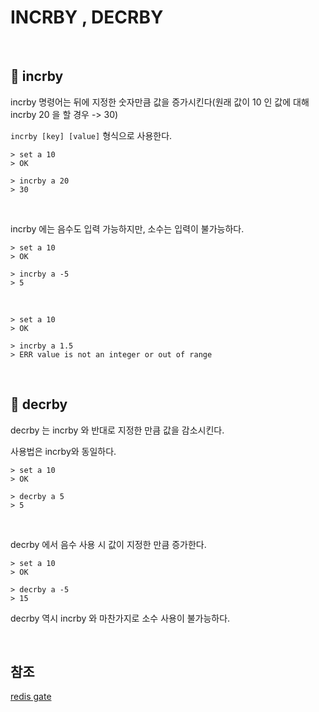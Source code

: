 # INCRBY , DECRBY

<br>

## 📒 incrby

incrby 명령어는 뒤에 지정한 숫자만큼 값을 증가시킨다(원래 값이 10 인 값에 대해 incrby 20 을 할 경우 -> 30)

`incrby [key] [value]` 형식으로 사용한다.

```shell
> set a 10
> OK

> incrby a 20
> 30
```

<br>

incrby 에는 음수도 입력 가능하지만, 소수는 입력이 불가능하다.

```shell
> set a 10
> OK

> incrby a -5
> 5
```

<br>

```shell
> set a 10
> OK

> incrby a 1.5
> ERR value is not an integer or out of range
```

<br>

## 📕 decrby

decrby 는 incrby 와 반대로 지정한 만큼 값을 감소시킨다.

사용법은 incrby와 동일하다.

```shell
> set a 10
> OK

> decrby a 5
> 5
```

<br>

decrby 에서 음수 사용 시 값이 지정한 만큼 증가한다.

```shell
> set a 10
> OK

> decrby a -5
> 15
```

decrby 역시 incrby 와 마찬가지로 소수 사용이 불가능하다.

<br>

## 참조

[redis gate](http://redisgate.kr/redis/command/decrby.php)
